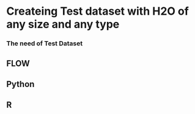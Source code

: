 # Createing Test dataset with H2O of any size and any type #

### The need of Test Dataset ###


## FLOW ##


## Python ##

## R ##
